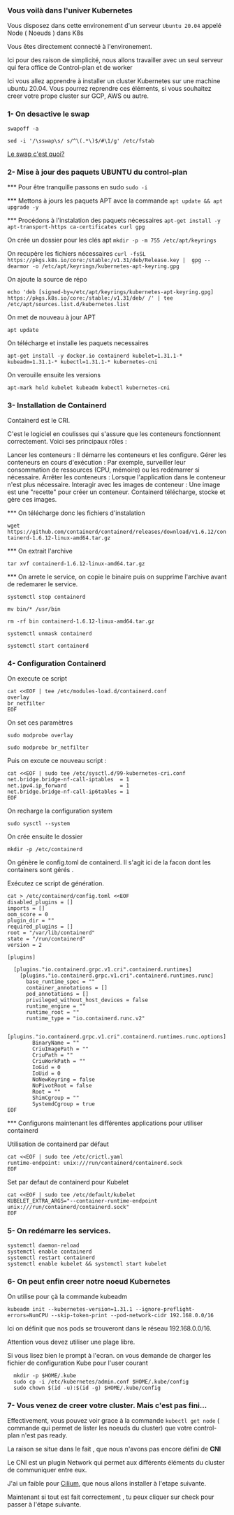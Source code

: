 ### Vous voilà dans l'univer Kubernetes

Vous disposez dans cette environement d'un serveur `Ubuntu 20.04` appelé Node ( Noeuds ) dans K8s

Vous êtes directement connecté à l'environement.

Ici pour des raison de simplicité, nous allons travailler avec un seul serveur qui fera office de Control-plan et de worker 

Ici vous allez apprendre à installer un cluster Kubernetes sur une machine ubuntu 20.04. 
Vous pourrez reprendre ces éléments, si vous souhaitez creer votre prope cluster sur GCP, AWS ou autre. 

### 1- On desactive le swap 

`swapoff -a`

`sed -i '/\sswap\s/ s/^\(.*\)$/#\1/g' /etc/fstab`

[Le swap c'est quoi?](https://fr.wikipedia.org/wiki/Espace_d%27%C3%A9change#:~:text=L'espace%20d'%C3%A9change%2C,se%20trouvent%20en%20m%C3%A9moire%20vive.)

### 2- Mise à jour des paquets UBUNTU du control-plan 

***  Pour être tranquille passons en sudo `sudo -i `

***  Mettons à jours les paquets APT avce la commande `apt update && apt upgrade -y`

***  Procédons à l'instalation des paquets nécessaires `apt-get install -y apt-transport-https ca-certificates curl gpg`

On crée un dossier pour les clés apt `mkdir -p -m 755 /etc/apt/keyrings`

On recupère les fichiers nécessaires `curl -fsSL https://pkgs.k8s.io/core:/stable:/v1.31/deb/Release.key |  gpg --dearmor -o /etc/apt/keyrings/kubernetes-apt-keyring.gpg`

On ajoute la source de répo

`echo 'deb [signed-by=/etc/apt/keyrings/kubernetes-apt-keyring.gpg] https://pkgs.k8s.io/core:/stable:/v1.31/deb/ /' | tee /etc/apt/sources.list.d/kubernetes.list`

On met de nouveau à jour APT 

`apt update`

On télécharge et installe les paquets necessaires 

`apt-get install -y docker.io containerd kubelet=1.31.1-* kubeadm=1.31.1-* kubectl=1.31.1-* kubernetes-cni`

On verouille ensuite les versions 

`apt-mark hold kubelet kubeadm kubectl kubernetes-cni`

### 3- Installation de Containerd 

Containerd est le CRI. 

C'est le logiciel en coulisses qui s'assure que les conteneurs fonctionnent correctement. Voici ses principaux rôles :

Lancer les conteneurs : Il démarre les conteneurs et les configure.
Gérer les conteneurs en cours d'exécution : Par exemple, surveiller leur consommation de ressources (CPU, mémoire) ou les redémarrer si nécessaire.
Arrêter les conteneurs : Lorsque l'application dans le conteneur n'est plus nécessaire.
Interagir avec les images de conteneur : Une image est une "recette" pour créer un conteneur. Containerd télécharge, stocke et gère ces images.

*** On télécharge donc les fichiers d'instalation 

`wget https://github.com/containerd/containerd/releases/download/v1.6.12/containerd-1.6.12-linux-amd64.tar.gz`

*** On extrait l'archive 

`tar xvf containerd-1.6.12-linux-amd64.tar.gz`

*** On arrete le service, on copie le binaire puis on supprime l'archive avant de redemarer le service.

`systemctl stop containerd`

`mv bin/* /usr/bin`

`rm -rf bin containerd-1.6.12-linux-amd64.tar.gz`

`systemctl unmask containerd`

`systemctl start containerd`

### 4- Configuration Containerd

On execute ce script 

```
cat <<EOF | tee /etc/modules-load.d/containerd.conf
overlay
br_netfilter
EOF
```

On set ces paramètres 

`sudo modprobe overlay`

`sudo modprobe br_netfilter`

Puis on excute ce nouveau script :

```
cat <<EOF | sudo tee /etc/sysctl.d/99-kubernetes-cri.conf
net.bridge.bridge-nf-call-iptables  = 1
net.ipv4.ip_forward                 = 1
net.bridge.bridge-nf-call-ip6tables = 1
EOF
```

On recharge la configuration system 

`sudo sysctl --system`

On crée ensuite le dossier 

`mkdir -p /etc/containerd`

On génère le config.toml de containerd. Il s'agit ici de la facon dont les containers sont gérés .

Exécutez ce script de génération.

```
cat > /etc/containerd/config.toml <<EOF
disabled_plugins = []
imports = []
oom_score = 0
plugin_dir = ""
required_plugins = []
root = "/var/lib/containerd"
state = "/run/containerd"
version = 2

[plugins]

  [plugins."io.containerd.grpc.v1.cri".containerd.runtimes]
    [plugins."io.containerd.grpc.v1.cri".containerd.runtimes.runc]
      base_runtime_spec = ""
      container_annotations = []
      pod_annotations = []
      privileged_without_host_devices = false
      runtime_engine = ""
      runtime_root = ""
      runtime_type = "io.containerd.runc.v2"

      [plugins."io.containerd.grpc.v1.cri".containerd.runtimes.runc.options]
        BinaryName = ""
        CriuImagePath = ""
        CriuPath = ""
        CriuWorkPath = ""
        IoGid = 0
        IoUid = 0
        NoNewKeyring = false
        NoPivotRoot = false
        Root = ""
        ShimCgroup = ""
        SystemdCgroup = true
EOF
```

*** Configurons maintenant les différentes applications pour utiliser containerd


Utilisation de containerd par défaut 

```
cat <<EOF | sudo tee /etc/crictl.yaml
runtime-endpoint: unix:///run/containerd/containerd.sock
EOF
```

Set par defaut de containerd pour Kubelet

```
cat <<EOF | sudo tee /etc/default/kubelet
KUBELET_EXTRA_ARGS="--container-runtime-endpoint unix:///run/containerd/containerd.sock"
EOF

```

### 5- On redémarre les services.

```
systemctl daemon-reload
systemctl enable containerd
systemctl restart containerd
systemctl enable kubelet && systemctl start kubelet

```

### 6- On peut enfin creer notre noeud Kubernetes 

On utilise pour çà 
la commande kubeadm 

`kubeadm init --kubernetes-version=1.31.1 --ignore-preflight-errors=NumCPU --skip-token-print --pod-network-cidr 192.168.0.0/16`

Ici on définit que nos pods se trouveront dans le réseau 192.168.0.0/16. 

Attention vous devez utiliser une plage libre. 

Si vous lisez bien le prompt à l'ecran. on vous demande de charger les fichier de configuration Kube pour l'user courant

```
  mkdir -p $HOME/.kube
  sudo cp -i /etc/kubernetes/admin.conf $HOME/.kube/config
  sudo chown $(id -u):$(id -g) $HOME/.kube/config

  ```

### 7- Vous venez de creer votre cluster. Mais c'est pas fini...

Effectivement, 
vous pouvez voir grace à la commande 
`kubectl get node`
( commande qui permet de lister les noeuds du cluster) que votre control-plan n'est pas ready. 

La raison se situe dans le fait , que nous n'avons pas encore défini de **CNI** 

Le CNI est un plugin Network qui permet aux différents éléments du cluster de communiquer entre eux. 

J'ai un faible pour [Cilium](https://cilium.io/), que nous allons installer à l'etape suivante. 

Maintenant si tout est fait correctement , tu peux cliquer sur check pour passer à l'étape suivante. 




